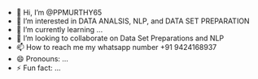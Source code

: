 - 👋 Hi, I’m @PPMURTHY65
- 👀 I’m interested in DATA ANALSIS, NLP, and DATA SET PREPARATION
- 🌱 I’m currently learning ...
- 💞️ I’m looking to collaborate on Data Set Preparations and NLP
-  📫 How to reach me my whatsapp number +91 9424168937
- 😄 Pronouns: ...
- ⚡ Fun fact: ...

<!---
PPMURTHY65/PPMURTHY65 is a ✨ special ✨ repository because its `README.md` (this file) appears on your GitHub profile.
You can click the Preview link to take a look at your changes.
--->
